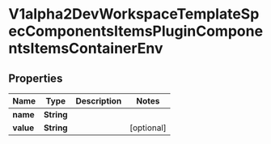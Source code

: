

# V1alpha2DevWorkspaceTemplateSpecComponentsItemsPluginComponentsItemsContainerEnv

## Properties

Name | Type | Description | Notes
------------ | ------------- | ------------- | -------------
**name** | **String** |  | 
**value** | **String** |  |  [optional]



